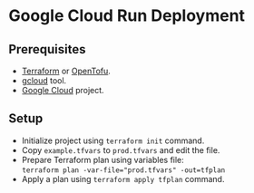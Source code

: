 # Google Cloud Run Deployment

## Prerequisites

* [Terraform](https://www.terraform.io/) or [OpenTofu](https://opentofu.org).
* [gcloud](https://cloud.google.com/sdk/docs/install) tool.
* [Google Cloud](https://cloud.google.com/) project.

## Setup

* Initialize project using `terraform init` command.
* Copy `example.tfvars` to `prod.tfvars` and edit the file.
* Prepare Terraform plan using variables file: \
    `terraform plan -var-file="prod.tfvars" -out=tfplan`
* Apply a plan using `terraform apply tfplan` command.
